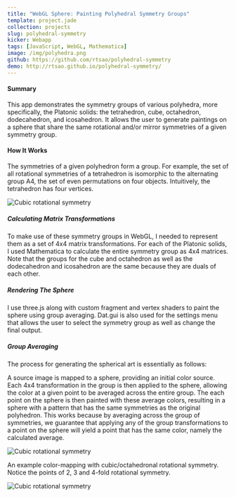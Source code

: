 ```yaml
---
title: "WebGL Sphere: Painting Polyhedral Symmetry Groups"
template: project.jade
collection: projects
slug: polyhedral-symmetry
kicker: Webapp
tags: [JavaScript, WebGL, Mathematica]
image: /img/polyhedra.png
github: https://github.com/rtsao/polyhedral-symmetry
demo: http://rtsao.github.io/polyhedral-symmetry/
---
```


#### Summary

This app demonstrates the symmetry groups of various polyhedra, more specifically, the Platonic solids: the tetrahedron, cube, octahedron, dodecahedron, and icosahedron. It allows the user to generate paintings on a sphere that share the same rotational and/or mirror symmetries of a given symmetry group.

#### How It Works

The symmetries of a given polyhedron form a group. For example, the set of all rotational symmetries of a tetrahedron is isomorphic to the alternating group A4, the set of even permutations on four objects. Intuitively, the tetrahedron has four vertices.

![Cubic rotational symmetry](/img/diagram_tetrahedron.png)

##### Calculating Matrix Transformations

To make use of these symmetry groups in WebGL, I needed to represent them as a set of 4x4 matrix transformations. For each of the Platonic solids, I used Mathematica to calculate the entire symmetry group as 4x4 matrices. Note that the groups for the cube and octahedron as well as the dodecahedron and icosahedron are the same because they are duals of each other.

##### Rendering The Sphere

I use three.js along with custom fragment and vertex shaders to paint the sphere using group averaging. Dat.gui is also used for the settings menu that allows the user to select the symmetry group as well as change the final output.

##### Group Averaging

The process for generating the spherical art is essentially as follows:

A source image is mapped to a sphere, providing an initial color source. Each 4x4 transformation in the group is then applied to the sphere, allowing the color at a given point to be averaged across the entire group. The each point on the sphere is then painted with these average colors, resulting in a sphere with a pattern that has the same symmetries as the original polyhedron. This works because by averaging across the group of symmetries, we guarantee that applying any of the group transformations to a point on the sphere will yield a point that has the same color, namely the calculated average.

![Cubic rotational symmetry](/img/cubesymmetryflat.png)

An example color-mapping with cubic/octahedronal rotational symmetry. Notice the points of 2, 3 and 4-fold rotational symmetry.

![Cubic rotational symmetry](/img/cubesymmetry.png)

